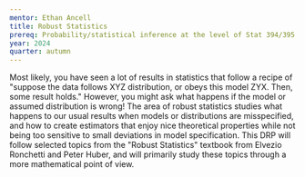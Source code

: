 ```yaml
---
mentor: Ethan Ancell
title: Robust Statistics
prereq: Probability/statistical inference at the level of Stat 394/395 is required, mathematical analysis at the level of Math 424 is highly recommended
year: 2024
quarter: autumn
---
```


Most likely, you have seen a lot of results in statistics that follow a recipe of "suppose the data follows XYZ distribution, or obeys this model ZYX. Then, some result holds." However, you might ask what happens if the model or assumed distribution is wrong! The area of robust statistics studies what happens to our usual results when models or distributions are misspecified, and how to create estimators that enjoy nice theoretical properties while not being too sensitive to small deviations in model specification. This DRP will follow selected topics from the "Robust Statistics" textbook from Elvezio Ronchetti and Peter Huber, and will primarily study these topics through a more mathematical point of view.